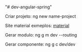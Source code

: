 "# dev-angular-spring" 

Criar projeto: ng new name-project   

Site material exmeplos: [material](https://material.angular.io)   

Gerar modulo: ng g m dev --routing   

Gerar componente: ng g c dev/dev


